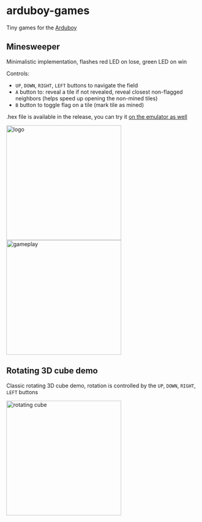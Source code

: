 # arduboy-games

Tiny games for the [Arduboy](https://www.arduboy.com)

## Minesweeper

Minimalistic implementation, flashes red LED on lose, green LED on win

Controls:

- `UP`, `DOWN`, `RIGHT`, `LEFT` buttons to navigate the field
- `A` button to: reveal a tile if not revealed, reveal closest non-flagged neighbors (helps speed up opening the non-mined tiles)
- `B` button to toggle flag on a tile (mark tile as mined)

.hex file is available in the release, you can try it [on the emulator as well](https://felipemanga.github.io/ProjectABE/?url=https://github.com/SuperSolik/arduboy-games/releases/download/minesweeper-done/minesweeper.ino.hex)

<img width="300" alt="logo" src="https://user-images.githubusercontent.com/31539612/213283596-319814df-716a-457f-b5c2-df04d42eaf46.png">
<img width="300" alt="gameplay" src="https://user-images.githubusercontent.com/31539612/213283593-5d612723-06ec-4a56-8c8c-cc5f7f644a24.png">



## Rotating 3D cube demo

Classic rotating 3D cube demo, rotation is controlled by the `UP`, `DOWN`, `RIGHT`, `LEFT` buttons

<img width="300" alt="rotating cube" src="https://user-images.githubusercontent.com/31539612/213282958-d6de1cda-13d0-43b0-b172-a82ecb3a8aec.gif" >
